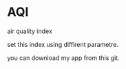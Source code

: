# AQI
air quality index 

set this index using diffirent parametre.

you can download my app from this git.

